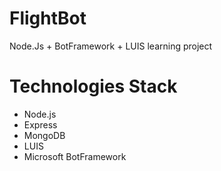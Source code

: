 # FlightBot
Node.Js + BotFramework + LUIS learning project

# Technologies Stack
- Node.js
- Express
- MongoDB
- LUIS
- Microsoft BotFramework
  